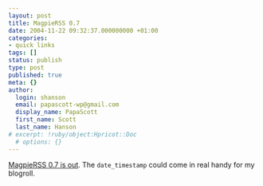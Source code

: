 ```yaml
---
layout: post
title: MagpieRSS 0.7
date: 2004-11-22 09:32:37.000000000 +01:00
categories:
- quick links
tags: []
status: publish
type: post
published: true
meta: {}
author:
  login: shanson
  email: papascott-wp@gmail.com
  display_name: PapaScott
  first_name: Scott
  last_name: Hanson
# excerpt: !ruby/object:Hpricot::Doc
  # options: {}
---
```

<p><a title="Magpie Blog ? Blog Archive ? MagpieRSS 0.7" href="http://laughingmeme.org/magpie_blog/?p=74">MagpieRSS 0.7 is out</a>. The <code>date_timestamp</code> could come in real handy for my blogroll.</p>

